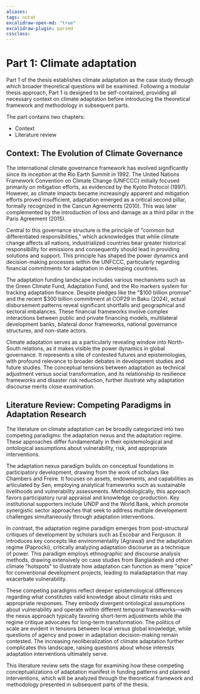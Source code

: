 ```yaml
---
aliases: 
tags: notat
excalidraw-open-md: "true"
excalidraw-plugin: parsed
cssclass: 
---
```


# Part 1: Climate adaptation

Part 1 of the thesis establishes climate adaptation as the case study through which broader theoretical questions will be examined. Following a modular thesis approach, Part 1 is designed to be self-contained, providing all necessary context on climate adaptation before introducing the theoretical framework and methodology in subsequent parts.

The part contains two chapters:

- Context
- Literature review

## Context: The Evolution of Climate Governance

The international climate governance framework has evolved significantly since its inception at the Rio Earth Summit in 1992. The United Nations Framework Convention on Climate Change (UNFCCC) initially focused primarily on mitigation efforts, as evidenced by the Kyoto Protocol (1997). However, as climate impacts became increasingly apparent and mitigation efforts proved insufficient, adaptation emerged as a critical second pillar, formally recognized in the Cancun Agreements (2010). This was later complemented by the introduction of loss and damage as a third pillar in the Paris Agreement (2015).

Central to this governance structure is the principle of "common but differentiated responsibilities," which acknowledges that while climate change affects all nations, industrialized countries bear greater historical responsibility for emissions and consequently should lead in providing solutions and support. This principle has shaped the power dynamics and decision-making processes within the UNFCCC, particularly regarding financial commitments for adaptation in developing countries.

The adaptation funding landscape includes various mechanisms such as the Green Climate Fund, Adaptation Fund, and the Rio markers system for tracking adaptation finance. Despite pledges like the "$100 billion promise" and the recent $300 billion commitment at COP29 in Baku (2024), actual disbursement patterns reveal significant shortfalls and geographical and sectoral imbalances. These financial frameworks involve complex interactions between public and private financing models, multilateral development banks, bilateral donor frameworks, national governance structures, and non-state actors.

Climate adaptation serves as a particularly revealing window into North-South relations, as it makes visible the power dynamics in global governance. It represents a site of contested futures and epistemologies, with profound relevance to broader debates in development studies and future studies. The conceptual tensions between adaptation as technical adjustment versus social transformation, and its relationship to resilience frameworks and disaster risk reduction, further illustrate why adaptation discourse merits close examination.

## Literature Review: Competing Paradigms in Adaptation Research

The literature on climate adaptation can be broadly categorized into two competing paradigms: the adaptation nexus and the adaptation regime. These approaches differ fundamentally in their epistemological and ontological assumptions about vulnerability, risk, and appropriate interventions.

The adaptation nexus paradigm builds on conceptual foundations in participatory development, drawing from the work of scholars like Chambers and Freire. It focuses on assets, endowments, and capabilities as articulated by Sen, employing analytical frameworks such as sustainable livelihoods and vulnerability assessments. Methodologically, this approach favors participatory rural appraisal and knowledge co-production. Key institutional supporters include UNDP and the World Bank, which promote synergistic sector approaches that seek to address multiple development challenges simultaneously through adaptation interventions.

In contrast, the adaptation regime paradigm emerges from post-structural critiques of development by scholars such as Escobar and Ferguson. It introduces key concepts like environmentality (Agrawal) and the adaptation regime (Paprocki), critically analyzing adaptation discourse as a technique of power. This paradigm employs ethnographic and discourse analysis methods, drawing extensively on case studies from Bangladesh and other climate "hotspots" to illustrate how adaptation can function as mere "spice" for conventional development projects, leading to maladaptation that may exacerbate vulnerability.

These competing paradigms reflect deeper epistemological differences regarding what constitutes valid knowledge about climate risks and appropriate responses. They embody divergent ontological assumptions about vulnerability and operate within different temporal frameworks—with the nexus approach typically favoring short-term adjustments while the regime critique advocates for long-term transformation. The politics of scale are evident in tensions between local versus global knowledge, while questions of agency and power in adaptation decision-making remain contested. The increasing neoliberalization of climate adaptation further complicates this landscape, raising questions about whose interests adaptation interventions ultimately serve.

This literature review sets the stage for examining how these competing conceptualizations of adaptation manifest in funding patterns and planned interventions, which will be analyzed through the theoretical framework and methodology presented in subsequent parts of the thesis.